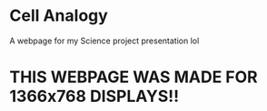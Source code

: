 # Cell Analogy
A webpage for my Science project presentation lol

# THIS WEBPAGE WAS MADE FOR 1366x768 DISPLAYS!!
